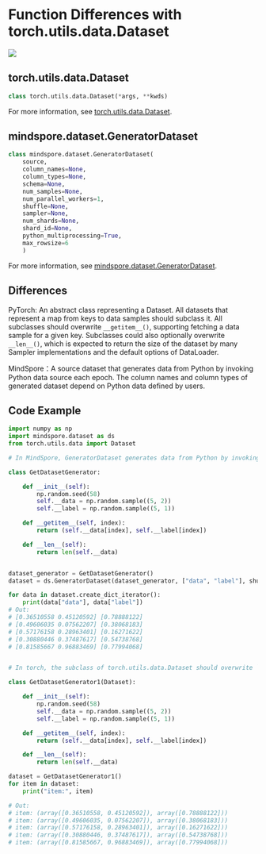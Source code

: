 # Function Differences with torch.utils.data.Dataset

<a href="https://gitee.com/mindspore/docs/blob/r1.9/docs/mindspore/source_en/note/api_mapping/pytorch_diff/GeneratorDataset.md" target="_blank"><img src="https://mindspore-website.obs.cn-north-4.myhuaweicloud.com/website-images/r1.9/resource/_static/logo_source_en.png"></a>

## torch.utils.data.Dataset

```python
class torch.utils.data.Dataset(*args, **kwds)
```

For more information, see  [torch.utils.data.Dataset](https://pytorch.org/docs/1.9.0/data.html#torch.utils.data.Dataset).

## mindspore.dataset.GeneratorDataset

```python
class mindspore.dataset.GeneratorDataset(
    source,
    column_names=None,
    column_types=None,
    schema=None,
    num_samples=None,
    num_parallel_workers=1,
    shuffle=None,
    sampler=None,
    num_shards=None,
    shard_id=None,
    python_multiprocessing=True,
    max_rowsize=6
    )
```

For more information, see  [mindspore.dataset.GeneratorDataset](https://mindspore.cn/docs/zh-CN/r1.9/api_python/dataset/mindspore.dataset.GeneratorDataset.html#mindspore.dataset.GeneratorDataset).

## Differences

PyTorch: An abstract class representing a Dataset. All datasets that represent a map from keys to data samples should subclass it. All subclasses should overwrite `__getitem__()`, supporting fetching a data sample for a given key. Subclasses could also optionally overwrite `__len__()`, which is expected to return the size of the dataset by many Sampler implementations and the default options of DataLoader.

MindSpore：A source dataset that generates data from Python by invoking Python data source each epoch. The column names and column types of generated dataset depend on Python data defined by users.

## Code Example

```python
import numpy as np
import mindspore.dataset as ds
from torch.utils.data import Dataset

# In MindSpore, GeneratorDataset generates data from Python by invoking Python data source each epoch. The column names and column types of generated dataset depend on Python data defined by users.

class GetDatasetGenerator:

    def __init__(self):
        np.random.seed(58)
        self.__data = np.random.sample((5, 2))
        self.__label = np.random.sample((5, 1))

    def __getitem__(self, index):
        return (self.__data[index], self.__label[index])

    def __len__(self):
        return len(self.__data)


dataset_generator = GetDatasetGenerator()
dataset = ds.GeneratorDataset(dataset_generator, ["data", "label"], shuffle=False)

for data in dataset.create_dict_iterator():
    print(data["data"], data["label"])
# Out:
# [0.36510558 0.45120592] [0.78888122]
# [0.49606035 0.07562207] [0.38068183]
# [0.57176158 0.28963401] [0.16271622]
# [0.30880446 0.37487617] [0.54738768]
# [0.81585667 0.96883469] [0.77994068]


# In torch, the subclass of torch.utils.data.Dataset should overwrite `__getitem__()`, supporting fetching a data sample for a given key. Subclasses could also optionally overwrite `__len__()`, which is expected to return the size of the dataset.

class GetDatasetGenerator1(Dataset):

    def __init__(self):
        np.random.seed(58)
        self.__data = np.random.sample((5, 2))
        self.__label = np.random.sample((5, 1))

    def __getitem__(self, index):
        return (self.__data[index], self.__label[index])

    def __len__(self):
        return len(self.__data)

dataset = GetDatasetGenerator1()
for item in dataset:
    print("item:", item)

# Out:
# item: (array([0.36510558, 0.45120592]), array([0.78888122]))
# item: (array([0.49606035, 0.07562207]), array([0.38068183]))
# item: (array([0.57176158, 0.28963401]), array([0.16271622]))
# item: (array([0.30880446, 0.37487617]), array([0.54738768]))
# item: (array([0.81585667, 0.96883469]), array([0.77994068]))
```